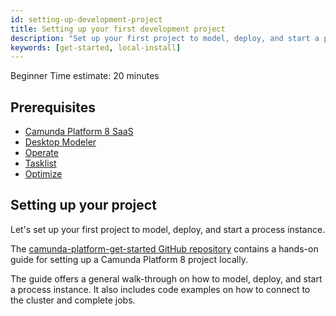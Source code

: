 ```yaml
---
id: setting-up-development-project
title: Setting up your first development project
description: "Set up your first project to model, deploy, and start a process instance."
keywords: [get-started, local-install]
---
```


<span class="badge badge--beginner">Beginner</span>
<span class="badge badge--medium">Time estimate: 20 minutes</span>

## Prerequisites

- [Camunda Platform 8 SaaS](https://camunda.io)
- [Desktop Modeler](https://camunda.com/download/modeler/)
- [Operate](/self-managed/operate-deployment/install-and-start.md)
- [Tasklist](/self-managed/tasklist-deployment/install-and-start.md)
- [Optimize]($optimize$/components/what-is-optimize)

## Setting up your project

Let's set up your first project to model, deploy, and start a process instance.

The [camunda-platform-get-started GitHub repository](https://github.com/camunda/camunda-platform-get-started)
contains a hands-on guide for setting up a Camunda Platform 8 project locally.

The guide offers a general walk-through on how to model, deploy, and start a
process instance. It also includes code examples on how to connect to the
cluster and complete jobs.
